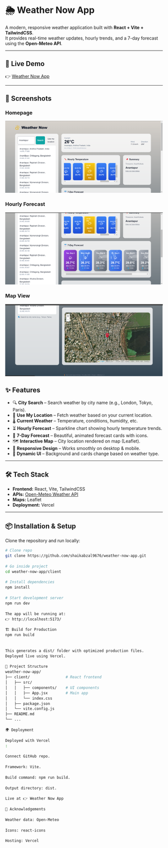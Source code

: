 # 🌦️ Weather Now App

A modern, responsive weather application built with **React + Vite + TailwindCSS**.  
It provides real-time weather updates, hourly trends, and a 7-day forecast using the **Open-Meteo API**.

---

## 🚀 Live Demo
👉 [Weather Now App](https://weather-now-app-flax.vercel.app/)

---

## 📸 Screenshots

### Homepage
![Homepage Screenshot](./screenshots/home.png)

### Hourly Forecast
![Hourly Forecast Screenshot](./screenshots/forecast.png)

### Map View
![Map Screenshot](./screenshots/map.png)


## ✨ Features

- 🔍 **City Search** – Search weather by city name (e.g., London, Tokyo, Paris).  
- 📍 **Use My Location** – Fetch weather based on your current location.  
- 🌡️ **Current Weather** – Temperature, conditions, humidity, etc.  
- ⏳ **Hourly Forecast** – Sparkline chart showing hourly temperature trends.  
- 📅 **7-Day Forecast** – Beautiful, animated forecast cards with icons.  
- 🗺️ **Interactive Map** – City location rendered on map (Leaflet).  
- 📱 **Responsive Design** – Works smoothly on desktop & mobile.  
- 🎨 **Dynamic UI** – Background and cards change based on weather type.

---

## 🛠️ Tech Stack

- **Frontend:** React, Vite, TailwindCSS  
- **APIs:** [Open-Meteo Weather API](https://open-meteo.com/)  
- **Maps:** Leaflet  
- **Deployment:** Vercel  

---

## 📦 Installation & Setup

Clone the repository and run locally:

```bash
# Clone repo
git clone https://github.com/shaikabzal9676/weather-now-app.git

# Go inside project
cd weather-now-app/client

# Install dependencies
npm install

# Start development server
npm run dev

The app will be running at:
👉 http://localhost:5173/

🏗️ Build for Production
npm run build


This generates a dist/ folder with optimized production files.
Deployed live using Vercel.

📂 Project Structure
weather-now-app/
├── client/                # React frontend
│   ├── src/
│   │   ├── components/    # UI components
│   │   ├── App.jsx        # Main app
│   │   └── index.css
│   ├── package.json
│   └── vite.config.js
├── README.md
└── ...

🌍 Deployment

Deployed with Vercel
:

Connect GitHub repo.

Framework: Vite.

Build command: npm run build.

Output directory: dist.

Live at 👉 Weather Now App

🙌 Acknowledgements

Weather data: Open-Meteo

Icons: react-icons

Hosting: Vercel

